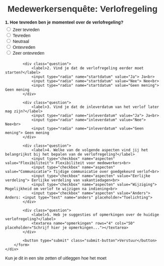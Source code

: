 <!DOCTYPE html>
<html lang="nl">
<head>
    <meta charset="UTF-8">
    <meta name="viewport" content="width=device-width, initial-scale=1.0">
    <title>Medewerkersenquête: Verlofregeling</title>
    <style>
        body {
            font-family: Arial, sans-serif;
            margin: 20px;
            padding: 0;
        }
        .container {
            max-width: 600px;
            margin: 0 auto;
        }
        h1 {
            text-align: center;
            color: #333;
        }
        .question {
            margin-bottom: 20px;
        }
        .question label {
            display: block;
            margin-bottom: 5px;
            font-weight: bold;
        }
        .submit-button {
            display: block;
            margin: 20px auto;
            padding: 10px 20px;
            font-size: 16px;
            background-color: #007BFF;
            color: white;
            border: none;
            border-radius: 5px;
            cursor: pointer;
        }
        .submit-button:hover {
            background-color: #0056b3;
        }
    </style>
</head>
<body>
    <div class="container">
        <h1>Medewerkersenquête: Verlofregeling</h1>
        <form action="" method="POST">
            <div class="question">
                <label>1. Hoe tevreden ben je momenteel over de verlofregeling?</label>
                <input type="radio" name="tevredenheid" value="Zeer tevreden"> Zeer tevreden<br>
                <input type="radio" name="tevredenheid" value="Tevreden"> Tevreden<br>
                <input type="radio" name="tevredenheid" value="Neutraal"> Neutraal<br>
                <input type="radio" name="tevredenheid" value="Ontevreden"> Ontevreden<br>
                <input type="radio" name="tevredenheid" value="Zeer ontevreden"> Zeer ontevreden
            </div>

            <div class="question">
                <label>2. Vind je dat de verlofregeling eerder moet starten?</label>
                <input type="radio" name="startdatum" value="Ja"> Ja<br>
                <input type="radio" name="startdatum" value="Nee"> Nee<br>
                <input type="radio" name="startdatum" value="Geen mening"> Geen mening
            </div>

            <div class="question">
                <label>3. Vind je dat de inleverdatum van het verlof later mag zijn?</label>
                <input type="radio" name="inleverdatum" value="Ja"> Ja<br>
                <input type="radio" name="inleverdatum" value="Nee"> Nee<br>
                <input type="radio" name="inleverdatum" value="Geen mening"> Geen mening
            </div>

            <div class="question">
                <label>4. Welke van de volgende aspecten vind jij het belangrijkst bij het bepalen van de verlofregeling?</label>
                <input type="checkbox" name="aspecten" value="Flexibiliteit"> Flexibiliteit voor medewerkers<br>
                <input type="checkbox" name="aspecten" value="Communicatie"> Tijdige communicatie over goedgekeurd verlof<br>
                <input type="checkbox" name="aspecten" value="Eerlijke verdeling"> Eerlijke verdeling van vakantiedagen<br>
                <input type="checkbox" name="aspecten" value="Wijziging"> Mogelijkheid om verlof te wijzigen na indiening<br>
                <input type="checkbox" name="aspecten" value="Anders"> Anders: <input type="text" name="anders" placeholder="Toelichting">
            </div>

            <div class="question">
                <label>5. Heb je suggesties of opmerkingen over de huidige verlofregeling?</label>
                <textarea name="opmerkingen" rows="4" cols="50" placeholder="Schrijf hier je opmerkingen..."></textarea>
            </div>

            <button type="submit" class="submit-button">Verstuur</button>
        </form>
    </div>
</body>
</html>
Kun je dit in een site zetten of uitleggen hoe het moet 

